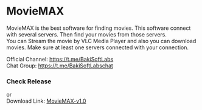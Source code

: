 # MovieMAX

MovieMAX is the best software for finding movies. This software connect with several servers. Then find your movies from those servers.<br>
You can Stream the movie by VLC Media Player and also you can download movies.
Make sure at least one servers connected with your connection.

Official Channel: https://t.me/BakiSoftLabs <br>
Chat Group: https://t.me/BakiSoftLabschat

### Check Release 
or<br>
Download Link: [MovieMAX-v1.0](https://github.com/abdullahal-baki/movie-max/releases/download/v-1.0/MovieMAX-v1.0.exe)

